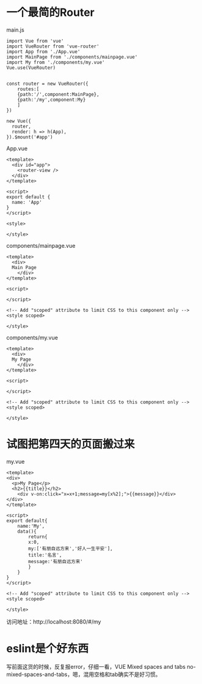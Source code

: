 # 一个最简的Router
main.js
```
import Vue from 'vue'
import VueRouter from 'vue-router'
import App from './App.vue'
import MainPage from './components/mainpage.vue'
import My from './components/my.vue'
Vue.use(VueRouter)


const router = new VueRouter({
    routes:[
    {path:'/',component:MainPage},
    {path:'/my',component:My}
    ]
})

new Vue({
  router,
  render: h => h(App),
}).$mount('#app')
```

App.vue
```
<template>
  <div id="app">
    <router-view />
  </div>
</template>

<script>
export default {
  name: 'App'
}
</script>

<style>

</style>

```

components/mainpage.vue
```
<template>
  <div>
  Main Page
    </div>
</template>

<script>

</script>

<!-- Add "scoped" attribute to limit CSS to this component only -->
<style scoped>

</style>
```

components/my.vue
```
<template>
  <div>
  My Page
    </div>
</template>

<script>

</script>

<!-- Add "scoped" attribute to limit CSS to this component only -->
<style scoped>

</style>
```
# 试图把第四天的页面搬过来
my.vue
```
<template>
<div>
  <p>My Page</p>
  <h2>{{title}}</h2>
    <div v-on:click="x=x+1;message=my[x%2];">{{message}}</div>
</div>
</template>

<script>
export default{
    name:'My',
    data(){
        return{
        x:0,
        my:['有朋自远方来','好人一生平安'],
        title:'名言',
        message:'有朋自远方来'
        }
    }
}
</script>

<!-- Add "scoped" attribute to limit CSS to this component only -->
<style scoped>

</style>
```
访问地址：http://localhost:8080/#/my
# eslint是个好东西
写前面这货的时候，反复报error，仔细一看，VUE   Mixed spaces and tabs  no-mixed-spaces-and-tabs，嗯，混用空格和tab确实不是好习惯。
